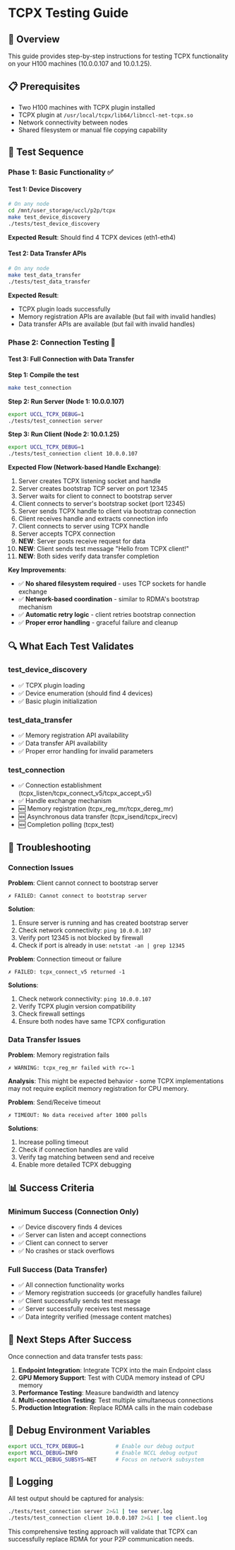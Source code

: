 # TCPX Testing Guide

## 🎯 Overview

This guide provides step-by-step instructions for testing TCPX functionality on your H100 machines (10.0.0.107 and 10.0.1.25).

## 📋 Prerequisites

- Two H100 machines with TCPX plugin installed
- TCPX plugin at `/usr/local/tcpx/lib64/libnccl-net-tcpx.so`
- Network connectivity between nodes
- Shared filesystem or manual file copying capability

## 🧪 Test Sequence

### Phase 1: Basic Functionality ✅

#### Test 1: Device Discovery
```bash
# On any node
cd /mnt/user_storage/uccl/p2p/tcpx
make test_device_discovery
./tests/test_device_discovery
```

**Expected Result**: Should find 4 TCPX devices (eth1-eth4)

#### Test 2: Data Transfer APIs
```bash
# On any node
make test_data_transfer
./tests/test_data_transfer
```

**Expected Result**: 
- TCPX plugin loads successfully
- Memory registration APIs are available (but fail with invalid handles)
- Data transfer APIs are available (but fail with invalid handles)

### Phase 2: Connection Testing 🚧

#### Test 3: Full Connection with Data Transfer

**Step 1: Compile the test**
```bash
make test_connection
```

**Step 2: Run Server (Node 1: 10.0.0.107)**
```bash
export UCCL_TCPX_DEBUG=1
./tests/test_connection server
```

**Step 3: Run Client (Node 2: 10.0.1.25)**
```bash
export UCCL_TCPX_DEBUG=1
./tests/test_connection client 10.0.0.107
```

**Expected Flow (Network-based Handle Exchange)**:
1. Server creates TCPX listening socket and handle
2. Server creates bootstrap TCP server on port 12345
3. Server waits for client to connect to bootstrap server
4. Client connects to server's bootstrap socket (port 12345)
5. Server sends TCPX handle to client via bootstrap connection
6. Client receives handle and extracts connection info
7. Client connects to server using TCPX handle
8. Server accepts TCPX connection
9. **NEW**: Server posts receive request for data
10. **NEW**: Client sends test message "Hello from TCPX client!"
11. **NEW**: Both sides verify data transfer completion

**Key Improvements**:
- ✅ **No shared filesystem required** - uses TCP sockets for handle exchange
- ✅ **Network-based coordination** - similar to RDMA's bootstrap mechanism
- ✅ **Automatic retry logic** - client retries bootstrap connection
- ✅ **Proper error handling** - graceful failure and cleanup

## 🔍 What Each Test Validates

### test_device_discovery
- ✅ TCPX plugin loading
- ✅ Device enumeration (should find 4 devices)
- ✅ Basic plugin initialization

### test_data_transfer  
- ✅ Memory registration API availability
- ✅ Data transfer API availability
- ✅ Proper error handling for invalid parameters

### test_connection
- ✅ Connection establishment (tcpx_listen/tcpx_connect_v5/tcpx_accept_v5)
- ✅ Handle exchange mechanism
- 🆕 Memory registration (tcpx_reg_mr/tcpx_dereg_mr)
- 🆕 Asynchronous data transfer (tcpx_isend/tcpx_irecv)
- 🆕 Completion polling (tcpx_test)

## 🚨 Troubleshooting

### Connection Issues

**Problem**: Client cannot connect to bootstrap server
```
✗ FAILED: Cannot connect to bootstrap server
```

**Solution**:
1. Ensure server is running and has created bootstrap server
2. Check network connectivity: `ping 10.0.0.107`
3. Verify port 12345 is not blocked by firewall
4. Check if port is already in use: `netstat -an | grep 12345`

**Problem**: Connection timeout or failure
```
✗ FAILED: tcpx_connect_v5 returned -1
```

**Solutions**:
1. Check network connectivity: `ping 10.0.0.107`
2. Verify TCPX plugin version compatibility
3. Check firewall settings
4. Ensure both nodes have same TCPX configuration

### Data Transfer Issues

**Problem**: Memory registration fails
```
✗ WARNING: tcpx_reg_mr failed with rc=-1
```

**Analysis**: This might be expected behavior - some TCPX implementations may not require explicit memory registration for CPU memory.

**Problem**: Send/Receive timeout
```
✗ TIMEOUT: No data received after 1000 polls
```

**Solutions**:
1. Increase polling timeout
2. Check if connection handles are valid
3. Verify tag matching between send and receive
4. Enable more detailed TCPX debugging

## 📊 Success Criteria

### Minimum Success (Connection Only)
- ✅ Device discovery finds 4 devices
- ✅ Server can listen and accept connections
- ✅ Client can connect to server
- ✅ No crashes or stack overflows

### Full Success (Data Transfer)
- ✅ All connection functionality works
- ✅ Memory registration succeeds (or gracefully handles failure)
- ✅ Client successfully sends test message
- ✅ Server successfully receives test message
- ✅ Data integrity verified (message content matches)

## 🎯 Next Steps After Success

Once connection and data transfer tests pass:

1. **Endpoint Integration**: Integrate TCPX into the main Endpoint class
2. **GPU Memory Support**: Test with CUDA memory instead of CPU memory
3. **Performance Testing**: Measure bandwidth and latency
4. **Multi-connection Testing**: Test multiple simultaneous connections
5. **Production Integration**: Replace RDMA calls in the main codebase

## 🔧 Debug Environment Variables

```bash
export UCCL_TCPX_DEBUG=1          # Enable our debug output
export NCCL_DEBUG=INFO            # Enable NCCL debug output
export NCCL_DEBUG_SUBSYS=NET      # Focus on network subsystem
```

## 📝 Logging

All test output should be captured for analysis:
```bash
./tests/test_connection server 2>&1 | tee server.log
./tests/test_connection client 10.0.0.107 2>&1 | tee client.log
```

This comprehensive testing approach will validate that TCPX can successfully replace RDMA for your P2P communication needs.
